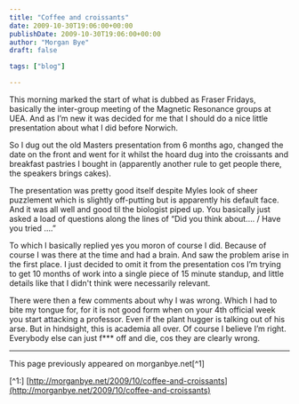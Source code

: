 ```yaml
---
title: "Coffee and croissants"
date: 2009-10-30T19:06:00+00:00
publishDate: 2009-10-30T19:06:00+00:00
author: "Morgan Bye"
draft: false

tags: ["blog"]

---
```


This morning marked the start of what is dubbed as Fraser Fridays, basically the inter-group meeting of the Magnetic Resonance groups at UEA. And as I’m new it was decided for me that I should do a nice little presentation about what I did before Norwich.

So I dug out the old Masters presentation from 6 months ago, changed the date on the front and went for it whilst the hoard dug into the croissants and breakfast pastries I bought in (apparently another rule to get people there, the speakers brings cakes).

The presentation was pretty good itself despite Myles look of sheer puzzlement which is slightly off-putting but is apparently his default face. And it was all well and good til the biologist piped up. You basically just asked a load of questions along the lines of “Did you think about…. / Have you tried ….”

To which I basically replied yes you moron of course I did. Because of course I was there at the time and had a brain. And saw the problem arise in the first place. I just decided to omit it from the presentation cos I’m trying to get 10 months of work into a single piece of 15 minute standup, and little details like that I didn't think were necessarily relevant.

There were then a few comments about why I was wrong. Which I had to bite my tongue for, for it is not good form when on your 4th official week you start attacking a professor. Even if the plant hugger is talking out of his arse. But in hindsight, this is academia all over. Of course I believe I’m right. Everybody else can just f*** off and die, cos they are clearly wrong.

----
This page previously appeared on morganbye.net[^1]

[^1:] [http://morganbye.net/2009/10/coffee-and-croissants](http://morganbye.net/2009/10/coffee-and-croissants)
